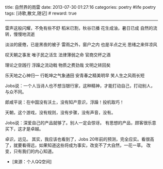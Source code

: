 title: 自然界的雨雷
date: 2013-07-30 01:27:16
categories: poetry #life poetry
tags: [诗歌,散文,随记]  # <!--more-->
reward: true

---

雷声这般闪耀，不免有些不舒
稻米已割，秋谷已播
花生成油，暑日已成
自然的流转，慢慢地流逝

<!--more-->

淡淡的疲倦，已是黑夜的被子
雷雨之外，窗户之内
也是半点之光
思绪之来伴凉风

叹天朝之事发
唯子民之活生
法律薄弱之命
官商交杯之酒

理论之空践行
浮躁之流动戟
物质之费劲哉
文明之转回矣

乐天地之心神归一
行乾坤之气象通田
安青春之精美明早
笑人生之风雨长短


Jobs说：一个人当诗人也不想当银行家，这种精神，才能打动自己，打动别人，与众不同。

郎咸平说：在中国没有沃土，没有知产意识，浮躁！投机取巧！

天朝，这个游戏，没有规则，没有步骤，没有声音，没有。

Jobs说：深爱自己的产品就够了。别人一定会惊讶。
有思想的产品，顾客很乐意买下，这才是卓越。

卓识，远见。
其实，我应该也看到了，Jobs 20年前的预测，完全应实。看很高了，就要看得远，如果知道这些将成为事实，改变不了大自然，一花一草。
改变，只有我们的内心知道。


- [来源：个人QQ空间]

